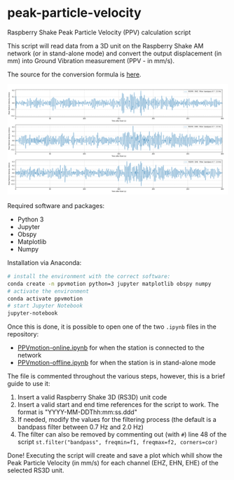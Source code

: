 # peak-particle-velocity
Raspberry Shake Peak Particle Velocity (PPV) calculation script

This script will read data from a 3D unit on the Raspberry Shake AM network (or in stand-alone mode) and convert the output displacement (in mm) into Ground Vibration measurement (PPV - in mm/s). 

The source for the conversion formula is [here](https://www.castlegroup.co.uk/guidance/ground-vibration/ground-vibration/).

![Example output](img/PPVMotion_R55F8.png)

Required software and packages:
- Python 3
- Jupyter
- Obspy
- Matplotlib
- Numpy

Installation via Anaconda:
```bash
# install the environment with the correct software:
conda create -n ppvmotion python=3 jupyter matplotlib obspy numpy
# activate the environment
conda activate ppvmotion
# start Jupyter Notebook
jupyter-notebook
```

Once this is done, it is possible to open one of the two `.ipynb` files in the repository: 
- [PPVmotion-online.ipynb](PPVmotion-online.ipynb) for when the station is connected to the network
- [PPVmotion-offline.ipynb](PPVmotion-offline.ipynb) for when the station is in stand-alone mode

The file is commented throughout the various steps, however, this is a brief guide to use it: 

1. Insert a valid Raspberry Shake 3D (RS3D) unit code
2. Insert a valid start and end time references for the script to work. The format is "YYYY-MM-DDThh:mm:ss.ddd"
3. If needed, modify the values for the filtering process (the default is a bandpass filter between 0.7 Hz and 2.0 Hz)
4. The filter can also be removed by commenting out (with ```#```) line 48 of the script ```st.filter("bandpass", freqmin=f1, freqmax=f2, corners=cor)```

Done! Executing the script will create and save a plot which whill show the Peak Particle Velocity (in mm/s) for each channel (EHZ, EHN, EHE) of the selected RS3D unit.
